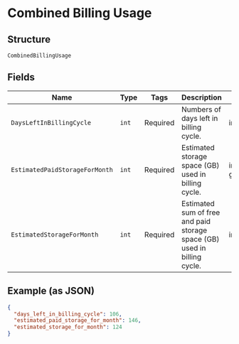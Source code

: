 
# Combined Billing Usage

## Structure

`CombinedBillingUsage`

## Fields

| Name | Type | Tags | Description | Getter | Setter |
|  --- | --- | --- | --- | --- | --- |
| `DaysLeftInBillingCycle` | `int` | Required | Numbers of days left in billing cycle. | int getDaysLeftInBillingCycle() | setDaysLeftInBillingCycle(int daysLeftInBillingCycle) |
| `EstimatedPaidStorageForMonth` | `int` | Required | Estimated storage space (GB) used in billing cycle. | int getEstimatedPaidStorageForMonth() | setEstimatedPaidStorageForMonth(int estimatedPaidStorageForMonth) |
| `EstimatedStorageForMonth` | `int` | Required | Estimated sum of free and paid storage space (GB) used in billing cycle. | int getEstimatedStorageForMonth() | setEstimatedStorageForMonth(int estimatedStorageForMonth) |

## Example (as JSON)

```json
{
  "days_left_in_billing_cycle": 106,
  "estimated_paid_storage_for_month": 146,
  "estimated_storage_for_month": 124
}
```

